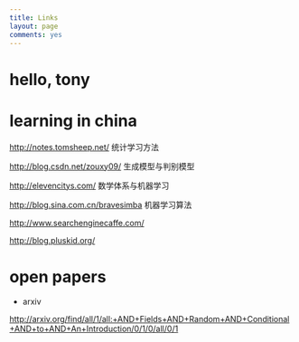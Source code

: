 ```yaml
---
title: Links
layout: page
comments: yes
---
```


hello, tony
===========


learning in china
=================

http://notes.tomsheep.net/ 统计学习方法

http://blog.csdn.net/zouxy09/ 生成模型与判别模型

http://elevencitys.com/ 数学体系与机器学习

http://blog.sina.com.cn/bravesimba 机器学习算法 

http://www.searchenginecaffe.com/

http://blog.pluskid.org/


open papers
===========

- arxiv

http://arxiv.org/find/all/1/all:+AND+Fields+AND+Random+AND+Conditional+AND+to+AND+An+Introduction/0/1/0/all/0/1


